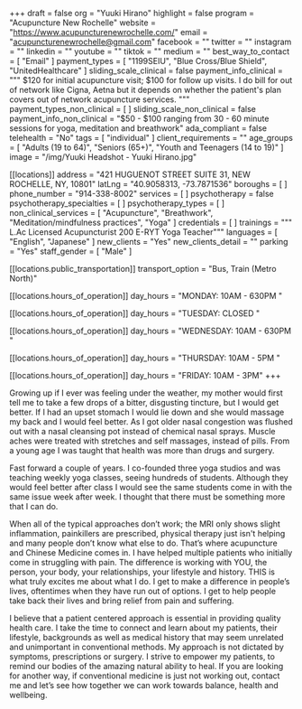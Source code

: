 +++
draft = false
org = "Yuuki Hirano"
highlight = false
program = "Acupuncture New Rochelle"
website = "https://www.acupuncturenewrochelle.com/"
email = "acupuncturenewrochelle@gmail.com"
facebook = ""
twitter = ""
instagram = ""
linkedin = ""
youtube = ""
tiktok = ""
medium = ""
best_way_to_contact = [ "Email" ]
payment_types = [ "1199SEIU", "Blue Cross/Blue Shield", "UnitedHealthcare" ]
sliding_scale_clinical = false
payment_info_clinical = """
$120 for initial acupuncture visit; $100 for follow up visits.
I do bill for out of network like Cigna, Aetna but it depends on whether the patient's plan covers out of network acupuncture services. """
payment_types_non_clinical = [ ]
sliding_scale_non_clinical = false
payment_info_non_clinical = "$50 - $100 ranging from 30 - 60 minute sessions for yoga, meditation and breathwork"
ada_compliant = false
telehealth = "No"
tags = [ "individual" ]
client_requirements = ""
age_groups = [
  "Adults (19 to 64)",
  "Seniors (65+)",
  "Youth and Teenagers (14 to 19)"
]
image = "/img/Yuuki Headshot - Yuuki Hirano.jpg"

[[locations]]
address = "421 HUGUENOT STREET SUITE 31, NEW ROCHELLE, NY, 10801"
latLng = "40.9058313, -73.7871536"
boroughs = [ ]
phone_number = "914-338-8002"
services = [ ]
psychotherapy = false
psychotherapy_specialties = [ ]
psychotherapy_types = [ ]
non_clinical_services = [
  "Acupuncture",
  "Breathwork",
  "Meditation/mindfulness practices",
  "Yoga"
]
credentials = [ ]
trainings = """
L.Ac Licensed Acupuncturist
200 E-RYT Yoga Teacher"""
languages = [ "English", "Japanese" ]
new_clients = "Yes"
new_clients_detail = ""
parking = "Yes"
staff_gender = [ "Male" ]

  [[locations.public_transportation]]
  transport_option = "Bus, Train (Metro North)"

  [[locations.hours_of_operation]]
  day_hours = "MONDAY: 10AM - 630PM  "

  [[locations.hours_of_operation]]
  day_hours = "TUESDAY: CLOSED  "

  [[locations.hours_of_operation]]
  day_hours = "WEDNESDAY: 10AM - 630PM  "

  [[locations.hours_of_operation]]
  day_hours = "THURSDAY: 10AM - 5PM  "

  [[locations.hours_of_operation]]
  day_hours = "FRIDAY: 10AM - 3PM"
+++

Growing up if I ever was feeling under the weather, my mother would first tell me to take a few drops of a bitter, disgusting tincture, but I would get better. If I had an upset stomach I would lie down and she would massage my back and I would feel better. As I got older nasal congestion was flushed out with a nasal cleansing pot instead of chemical nasal sprays. Muscle aches were treated with stretches and self massages, instead of pills. From a young age I was taught that health was more than drugs and surgery. 

Fast forward a couple of years. I co-founded three yoga studios and was teaching weekly yoga classes, seeing hundreds of students. Although they would feel better after class I would see the same students come in with the same issue week after week. I thought that there must be something more that I can do. 

When all of the typical approaches don’t work; the MRI only shows slight inflammation, painkillers are prescribed, physical therapy just isn't helping and many people don’t know what else to do. That’s where acupuncture and Chinese Medicine comes in. I have helped multiple patients who initially come in struggling with pain. The difference is working with YOU, the person, your body, your relationships, your lifestyle and history. THIS is what truly excites me about what I do. I get to make a difference in people’s lives, oftentimes when they have run out of options. I get to help people take back their lives and bring relief from pain and suffering. 

I believe that a patient centered approach is essential in providing quality health care. I take the time to connect and learn about my patients, their lifestyle, backgrounds as well as medical history that may seem unrelated and unimportant in conventional methods.  My approach is not dictated by symptoms, prescriptions or surgery.  I strive to empower my patients, to remind our bodies of the amazing natural ability to heal. If you are looking for another way, if conventional medicine is just not working out, contact me and let’s see how together we can work towards balance, health and wellbeing.
